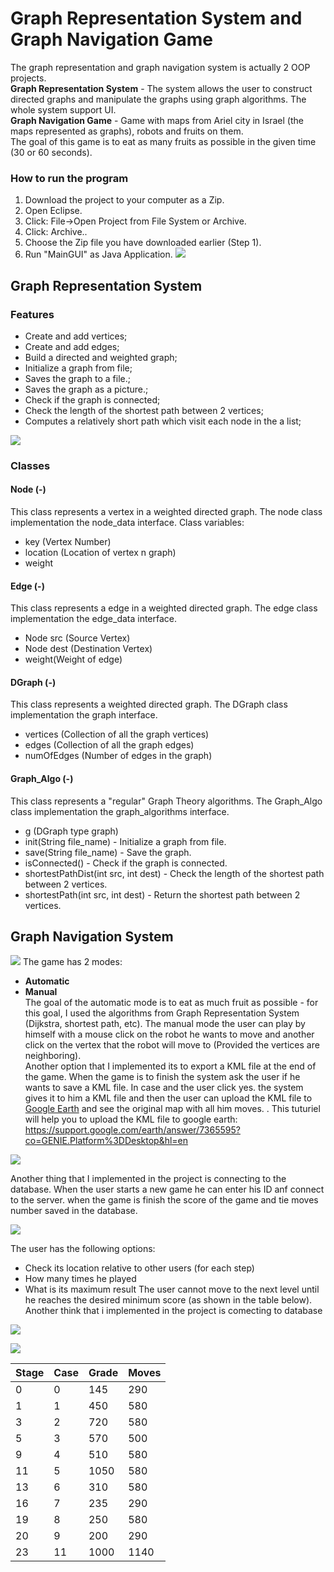 # Graph Representation System and Graph Navigation Game

The graph representation and graph navigation system is actually 2 OOP projects.  
**Graph Representation System** - The system allows the user to construct directed graphs and manipulate the graphs using graph algorithms. The whole system support UI.  
**Graph Navigation Game** - Game with maps from Ariel city in Israel (the maps represented as graphs), robots and fruits on them.  
The goal of this game is to eat as many fruits as possible in the given time (30 or 60 seconds).  

### How to run the program
1. Download the project to your computer as a Zip.
2. Open Eclipse.
3. Click: File->Open Project from File System or Archive.
4. Click: Archive..
5. Choose the Zip file you have downloaded earlier (Step 1).
6. Run "MainGUI" as Java Application.
![](https://github.com/dorlevi121/ex4/blob/master/readmeIMG/1.jpg)

## Graph Representation System

### Features
- Create and add vertices;
- Create and add edges;
- Build a directed and weighted graph;
- Initialize a graph from file;
- Saves the graph to a file.;
- Saves the graph as a picture.;
- Check if the graph is connected;
- Check the length of the shortest path between 2 vertices;
- Computes a relatively short path which visit each node in the a list;

![](https://github.com/dorlevi121/ex4/blob/master/readmeIMG/notConnected.jpg)

### Classes

#### Node (-)
This class represents a vertex in a weighted directed graph.
The node class implementation the node_data interface.
Class variables:
- key (Vertex Number)
- location (Location of vertex n graph)
- weight
     
#### Edge (-)
This class represents a edge in a weighted directed graph.
The edge class implementation the edge_data interface.
* Node src (Source Vertex)
* Node dest (Destination Vertex)
* weight(Weight of edge)

#### DGraph (-)
This class represents a weighted directed graph.
The DGraph class implementation the graph interface.
* vertices (Collection of all the graph vertices)
* edges (Collection of all the graph edges)
* numOfEdges (Number of edges in the graph)

#### Graph_Algo (-)
This class represents a "regular" Graph Theory algorithms.
The Graph_Algo class implementation the graph_algorithms interface.
* g (DGraph type graph)
* init(String file_name) - Initialize a graph from file.
* save(String file_name) - Save the graph.
* isConnected() - Check if the graph is connected.
* shortestPathDist(int src, int dest) - Check the length of the shortest path between 2 vertices.
* shortestPath(int src, int dest) - Return the shortest path between 2 vertices.

## Graph Navigation System
![](https://github.com/dorlevi121/ex4/blob/master/readmeIMG/2.jpg)
The game has 2 modes:

* **Automatic**
* **Manual**  
The goal of the automatic mode is to eat as much fruit as possible - for this goal,   I used the algorithms from Graph Representation System (Dijkstra, shortest path,   etc).  The manual mode the user can play by himself with a mouse click on the robot he wants to move and another click on the vertex that the robot will move to (Provided the vertices are neighboring).  
Another option that I implemented its to export a KML file at the end of the game.
When the game is to finish the system ask the user if he wants to save a KML file.
In case and the user click yes. the system gives it to him a KML file and then the user can upload the KML file to  [Google Earth](https://earth.google.com) and see the original map with all him moves.
.
This tuturiel will help you to upload the KML file to google earth:
https://support.google.com/earth/answer/7365595?co=GENIE.Platform%3DDesktop&hl=en

![](http://i.picasion.com/pic89/e359fd06a3f0840b5a0ceafd05e9a042.gif)

Another thing that I implemented in the project is connecting to the database.
When the user starts a new game he can enter his ID anf connect to the server.
when the game is finish the score of the game and tie moves number saved in the database.

![](http://i.picasion.com/pic89/442ec6e5581e1df88dd4e8ffccaa776d.gif)

The user has the following options:
* Check its location relative to other users (for each step)
* How many times he played
* What is its maximum result
The user cannot move to the next level until he reaches the desired minimum score (as shown in the table below).
Another think that i implemented in the project is comecting to database

![](http://i.picasion.com/pic89/373ae5a1a9ac482a463df7fce05a15d2.gif)

![](http://i.picasion.com/pic89/9e218b88a1a0d5d1f687cdc0d13823fb.gif)

|  Stage |Case   |Grade   |Moves   |
| ------------ | ------------ | ------------ | ------------ |
|  0 |0  |145   |290   |
| 1  | 1 |450   |580   |
|  3 |  2|720   |580   |
|   5|  3|570   |500   |
|   9|  4|510   |580   |
| 11|  5|1050 |580   |
| 13|  6|310   |580   |
| 16|  7|235   |290   |
| 19|  8|250   |580   |
| 20|  9|200   |290   |
| 23|11|1000  |1140   |
